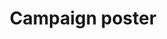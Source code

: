 ---
layout: default
sitemap: false
permalink: /poster
title: Campaign poster
redirect_to:  /assets/campaign/poster1.png
---